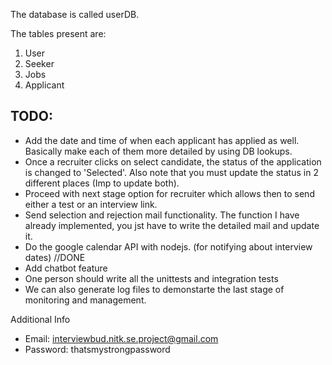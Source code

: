 The database is called userDB.

The tables present are:

1. User
2. Seeker
3. Jobs
4. Applicant

## TODO:

- Add the date and time of when each applicant has applied as well. Basically make each of them more detailed by using DB lookups.
- Once a recruiter clicks on select candidate, the status of the application is changed to 'Selected'.
  Also note that you must update the status in 2 different places (Imp to update both).
- Proceed with next stage option for recruiter which allows then to send either a test or an interview link.
- Send selection and rejection mail functionality. The function I have already implemented, you jst have to write the detailed mail and update it.
- Do the google calendar API with nodejs. (for notifying about interview dates) //DONE
- Add chatbot feature
- One person should write all the unittests and integration tests
- We can also generate log files to demonstarte the last stage of monitoring and management.

Additional Info

- Email: interviewbud.nitk.se.project@gmail.com
- Password: thatsmystrongpassword
